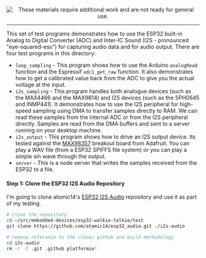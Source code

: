 <!--
Maintainer:   jeffskinnerbox@yahoo.com / www.jeffskinnerbox.me
Version:      0.0.0
-->


<div align="center">
<img src="http://www.foxbyrd.com/wp-content/uploads/2018/02/file-4.jpg" title="These materials require additional work and are not ready for general use." align="center">
</div>


-----


This set of test programs demonstrates how to use the ESP32 built-in
Analog to Digital Converter (ADC) and Inter-IC Sound (I2S - pronounced "eye-squared-ess")
for capturing audio data and for audio output.
There are four test programs in this directory:

* `loop_sampling` - This program shows how to use the Arduino `analogRead`
function and the Espressif `adc1_get_raw` function.
It also demonstrates how to get a calibrated value back from the ADC
to give you the actual voltage at the input.
* `i2s_sampling` - This program handles both analogue devices
(such as the MAX4466 and the MAX9814) and I2S devices (such as the SPH0645 and INMP441).
It demonstrates how to use the I2S peripheral for high-speed sampling
using DMA to transfer samples directly to RAM.
We can read these samples from the internal ADC or from the I2S peripheral directly.
Samples are read from the DMA buffers and sent to a server running on your desktop machine.
* `i2s_output` - This program shows how to drive an I2S output device.
Its tested against the [MAX98357][02] breakout board from Adafruit.
You can play a WAV file (from a ESP32 SPIFFS file system)
or you can play a simple sin wave through the output.
* `server` - This is a node server that writes the samples received from the ESP32 to a file.

#### Step 1: Clone the ESP32 I2S Audio Repository
I'm going to clone atomic14's [ESP32 I2S Audio][01] repository
and use it as part of my testing.

```bash
# clone the repository
cd ~/src/embedded-devices/esp32-walkie-talkie/test
git clone https://github.com/atomic14/esp32_audio.git ./i2s-audio

# remove referance to the clones github and build methodology
cd i2s-audio
rm -r -f .git .github platformio*
```



[01]:https://github.com/atomic14/esp32_audio
[02]:https://learn.adafruit.com/adafruit-max98357-i2s-class-d-mono-amp
[03]:
[04]:
[05]:
[06]:
[07]:
[08]:
[09]:
[10]:

